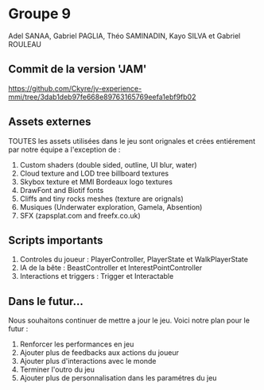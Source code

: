 # Groupe 9
Adel SANAA, Gabriel PAGLIA, Théo SAMINADIN, Kayo SILVA et Gabriel ROULEAU

## Commit de la version 'JAM'
https://github.com/Ckyre/jv-experience-mmi/tree/3dab1deb97fe668e89763165769eefa1ebf9fb02

## Assets externes
TOUTES les assets utilisées dans le jeu sont orignales et crées entiérement par notre équipe a l'exception de :

1. Custom shaders (double sided, outline, UI blur, water)
2. Cloud texture and LOD tree billboard textures
3. Skybox texture et MMI Bordeaux logo textures
5. DrawFont and Biotif fonts
6. Cliffs and tiny rocks meshes (texture are orignals)
7. Musiques (Underwater exploration​, Gamela​, Absention​)
8. SFX (zapsplat.com​ and freefx.co.uk​)


## Scripts importants
1. Controles du joueur : PlayerController, PlayerState et WalkPlayerState
2. IA de la bête : BeastController et InterestPointController
3. Interactions et triggers : Trigger et Interactable


## Dans le futur...
Nous souhaitons continuer de mettre a jour le jeu. Voici notre plan pour le futur :

1. Renforcer les performances en jeu
2. Ajouter plus de feedbacks aux actions du joueur
3. Ajouter plus d'interactions avec le monde
4. Terminer l'outro du jeu
5. Ajouter plus de personnalisation dans les paramétres du jeu